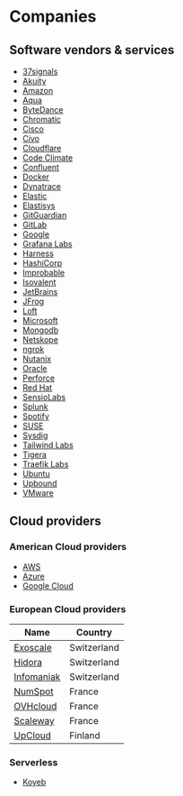 # Companies

## Software vendors & services

* [37signals](37signals/37signals.md)
* [Akuity](akuity/akuity.md)
* [Amazon](amazon/amazon.md)
* [Aqua](aqua/aqua.md)
* [ByteDance](bytedance/bytedance.md)
* [Chromatic](chromatic/chromatic.md)
* [Cisco](cisco/cisco.md)
* [Civo](civo/civo.md)
* [Cloudflare](cloudflare/cloudflare.md)
* [Code Climate](code-climate/code-climate.md)
* [Confluent](confluent/confluent.md)
* [Docker](docker/docker.md)
* [Dynatrace](dynatrace/dynatrace.md)
* [Elastic](elastic/elastic.md)
* [Elastisys](elastisys/elastsys.md)
* [GitGuardian](gitguardian/gitguardian.md)
* [GitLab](gitlab/gitlab.md)
* [Google](google/google.md)
* [Grafana Labs](grafana-labs/grafana-labs.md)
* [Harness](harness/harness.md)
* [HashiCorp](hashicorp/hashicorp.md)
* [Improbable](improbable/improbable.md)
* [Isovalent](isovalent/isovalent.md)
* [JetBrains](jetbrains/jetbrains.md)
* [JFrog](jfrog/jfrog.md)
* [Loft](loft/loft.md)
* [Microsoft](microsoft/microsoft.md)
* [Mongodb](mongodb/mongodb.md)
* [Netskope](netskope/netskope.md)
* [ngrok](ngrok/ngrok.md)
* [Nutanix](nutanix/nutanix.md)
* [Oracle](oracle/oracle.md)
* [Perforce](perforce/perforce.md)
* [Red Hat](redhat/redhat.md)
* [SensioLabs](sensiolabs/sensiolabs.md)
* [Splunk](splunk/splunk.md)
* [Spotify](spotify/spotify.md)
* [SUSE](suse/suse.md)
* [Sysdig](sysdig/sysdig.md)
* [Tailwind Labs](tailwind-labs/tailwind-labs.md)
* [Tigera](tigera/tigera.md)
* [Traefik Labs](traefik-labs/traefik-labs.md)
* [Ubuntu](ubuntu/ubuntu.md)
* [Upbound](upbound/upbound.md)
* [VMware](vmware/vmware.md)

## Cloud providers

### American Cloud providers

* [AWS](amazon/aws.md)
* [Azure](microsoft/azure.md)
* [Google Cloud](google/google-cloud.md)

### European Cloud providers

Name                                      | Country
------------------------------------------|------------
[Exoscale](http://www.exoscale.com)       | Switzerland
[Hidora](https://hidora.io/)              | Switzerland
[Infomaniak](https://www.infomaniak.com/) | Switzerland
[NumSpot](https://numspot.com/)           | France
[OVHcloud](https://www.ovhcloud.com/fr/)  | France
[Scaleway](https://www.scaleway.com/)     | France
[UpCloud](https://upcloud.com/)           | Finland

<!-- [eucloud.tech](https://www.eucloud.tech/eu-providers/cloud) -->

### Serverless

* [Koyeb](https://www.koyeb.com/)
